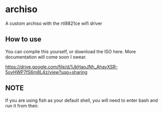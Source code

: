 # archiso
A custom archiso with the rtl8821ce wifi driver

## How to use
You can compile this yourself, or download the ISO here. More documentation will come soon I swear.

https://drive.google.com/file/d/1JkHaoJNh_AhayXSR-5oyHWP7fS6m8L4z/view?usp=sharing


## NOTE


If you are using fish as your default shell, you will need to enter bash and run it from their.
